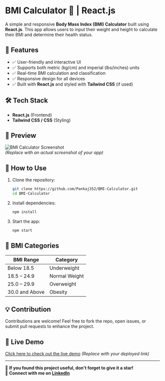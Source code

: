 # BMI Calculator 💪 | React.js

A simple and responsive **Body Mass Index (BMI) Calculator** built using **React.js**. This app allows users to input their weight and height to calculate their BMI and determine their health status.

## 🚀 Features
- ✅ User-friendly and interactive UI  
- ✅ Supports both metric (kg/cm) and imperial (lbs/inches) units  
- ✅ Real-time BMI calculation and classification  
- ✅ Responsive design for all devices  
- ✅ Built with **React.js** and styled with **Tailwind CSS** (if used)  

## 🛠 Tech Stack
- **React.js** (Frontend)  
- **Tailwind CSS / CSS** (Styling)  

## 📸 Preview
![BMI Calculator Screenshot](./screenshot.png)  
*(Replace with an actual screenshot of your app)*

## 🎯 How to Use
1. Clone the repository:  
   ```bash
   git clone https://github.com/Pankaj352/BMI-Calculator.git
   cd BMI-Calculator
   ```
2. Install dependencies:  
   ```bash
   npm install
   ```
3. Start the app:  
   ```bash
   npm start
   ```

## 📏 BMI Categories  
| BMI Range         | Category         |
|-------------------|-----------------|
| Below 18.5       | Underweight      |
| 18.5 – 24.9      | Normal Weight    |
| 25.0 – 29.9      | Overweight       |
| 30.0 and Above   | Obesity          |

## 💡 Contribution
Contributions are welcome! Feel free to fork the repo, open issues, or submit pull requests to enhance the project.

## 🔗 Live Demo  
[Click here to check out the live demo](#) *(Replace with your deployed link)*  

---

🌟 **If you found this project useful, don't forget to give it a star!**  
📩 **Connect with me on [LinkedIn](https://www.linkedin.com/in/pankaj-maurya-352/)**  
